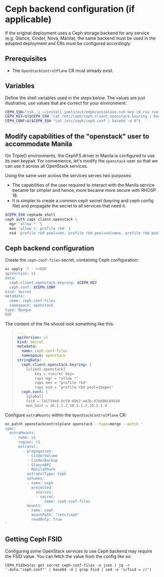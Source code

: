 # Ceph backend configuration (if applicable)

If the original deployment uses a Ceph storage backend for any service
(e.g. Glance, Cinder, Nova, Manila), the same backend must be used in the
adopted deployment and CRs must be configured accordingly.

## Prerequisites

* The `OpenStackControlPlane` CR must already exist.

## Variables

Define the shell variables used in the steps below. The values are
just illustrative, use values that are correct for your environment:

```bash
CEPH_SSH="ssh -i ~/install_yamls/out/edpm/ansibleee-ssh-key-id_rsa root@192.168.122.100"
CEPH_KEY=$($CEPH_SSH "cat /etc/ceph/ceph.client.openstack.keyring | base64 -w 0")
CEPH_CONF=$($CEPH_SSH "cat /etc/ceph/ceph.conf | base64 -w 0")
```

## Modify capabilities of the "openstack" user to accommodate Manila

On TripleO environments, the CephFS driver in Manila is configured to use 
its own keypair. For convenience, let's modify the `openstack` user so that we 
can use it across all OpenStack services.

Using the same user across the services serves two purposes:
- The capabilities of the user required to interact with the Manila service 
  became far simpler and hence, more became more secure with RHOSP 18.
- It is simpler to create a common ceph secret (keyring and ceph config 
  file) and propagate the secret to all services that need it.

```bash
$CEPH_SSH cephadm shell
ceph auth caps client.openstack \
  mgr 'allow *' \
  mon 'allow r, profile rbd' \
  osd 'profile rbd pool=vms, profile rbd pool=volumes, profile rbd pool=images, allow rw pool manila_data'
```

## Ceph backend configuration

Create the `ceph-conf-files` secret, containing Ceph configuration:

```bash
oc apply -f - <<EOF
apiVersion: v1
data:
  ceph.client.openstack.keyring: $CEPH_KEY
  ceph.conf: $CEPH_CONF
kind: Secret
metadata:
  name: ceph-conf-files
  namespace: openstack
type: Opaque
EOF
```

The content of the file should look something like this:

> ```yaml
> ---
> apiVersion: v1
> kind: Secret
> metadata:
>   name: ceph-conf-files
>   namespace: openstack
> stringData:
>   ceph.client.openstack.keyring: |
>     [client.openstack]
>         key = <secret key>
>         caps mgr = "allow *"
>         caps mon = "profile rbd"
>         caps osd = "profile rbd pool=images"
>   ceph.conf: |
>     [global]
>     fsid = 7a1719e8-9c59-49e2-ae2b-d7eb08c695d4
>     mon_host = 10.1.1.2,10.1.1.3,10.1.1.4
> ```

Configure `extraMounts` within the `OpenStackControlPlane` CR:

```bash
oc patch openstackcontrolplane openstack --type=merge --patch '
spec:
  extraMounts:
    - name: v1
      region: r1
      extraVol:
        - propagation:
          - CinderVolume
          - CinderBackup
          - GlanceAPI
          - ManilaShare
          extraVolType: Ceph
          volumes:
          - name: ceph
            projected:
              sources:
              - secret:
                  name: ceph-conf-files
          mounts:
          - name: ceph
            mountPath: "/etc/ceph"
            readOnly: true
'
```

## Getting Ceph FSID

Configuring some OpenStack services to use Ceph backend may require
the FSID value. You can fetch the value from the config like so:

```
CEPH_FSID=$(oc get secret ceph-conf-files -o json | jq -r '.data."ceph.conf"' | base64 -d | grep fsid | sed -e 's/fsid = //')
```
